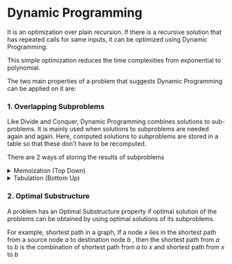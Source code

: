 # Dynamic Programming
It is an optimization over plain recursion. If there is a recursive solution that has repeated calls for same inputs, it can be optimized using Dynamic Programming.

This simple optimization reduces the time complexities from exponential to polynomial.

The two main properties of a problem that suggests Dynamic Programming can be applied on it are:

### 1. Overlapping Subproblems

Like Divide and Conquer, Dynamic Programming combines solutions to sub-problems. It is mainly used when solutions to subproblems are needed again and again. Here, computed solutions to subproblems are stored in a table so that these don't have to be recomputed.

There are 2 ways of storing the results of subproblems
<details>
    <summary>Memoization (Top Down)</summary>

- A lookup array with all values as NIL is initialized
- Whenever we need a solution to a subproblem, we first look into the lookup table
- If precomputed value is there then it is returned, otherwise, the value is calculated and stored in the lookup table
- Table is filled on demand

</details>

<details>
    <summary>Tabulation (Bottom Up)</summary>

- It builds the table in a bottom-up fashion and returns the last entry from the table
- Table is filled from the first entry till last
</details>

### 2. Optimal Substructure

A problem has an Optimal Substructure property if optimal solution of the problems can be obtained by using optimal solutions of its subproblems.

For example, shortest path in a graph, 
If a node _x_ lies in the shortest path from a source node _a_ to destination node _b_ , then the shortest path from _a_ to _b_ is the combination of shortest path from _a_ to _x_ and shortest path from _x_ to _b_ 



